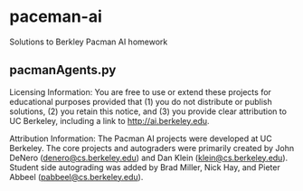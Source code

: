 # paceman-ai
Solutions to Berkley Pacman AI homework

 pacmanAgents.py
 ---------------
 Licensing Information:  You are free to use or extend these projects for
 educational purposes provided that (1) you do not distribute or publish
 solutions, (2) you retain this notice, and (3) you provide clear
 attribution to UC Berkeley, including a link to http://ai.berkeley.edu.

 Attribution Information: The Pacman AI projects were developed at UC Berkeley.
 The core projects and autograders were primarily created by John DeNero
 (denero@cs.berkeley.edu) and Dan Klein (klein@cs.berkeley.edu).
 Student side autograding was added by Brad Miller, Nick Hay, and
 Pieter Abbeel (pabbeel@cs.berkeley.edu).
